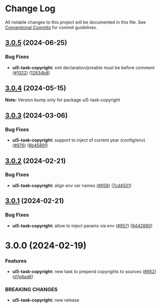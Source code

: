 # Change Log

All notable changes to this project will be documented in this file.
See [Conventional Commits](https://conventionalcommits.org) for commit guidelines.

## [3.0.5](https://github.com/ui5-community/ui5-ecosystem-showcase/compare/ui5-task-copyright@3.0.4...ui5-task-copyright@3.0.5) (2024-06-25)


### Bug Fixes

* **ui5-task-copyright:** xml declaration/preable must be before comment ([#1022](https://github.com/ui5-community/ui5-ecosystem-showcase/issues/1022)) ([12834b8](https://github.com/ui5-community/ui5-ecosystem-showcase/commit/12834b851dd3146266f6392d2b500dfa9c768d0a))





## [3.0.4](https://github.com/ui5-community/ui5-ecosystem-showcase/compare/ui5-task-copyright@3.0.3...ui5-task-copyright@3.0.4) (2024-05-15)

**Note:** Version bump only for package ui5-task-copyright





## [3.0.3](https://github.com/ui5-community/ui5-ecosystem-showcase/compare/ui5-task-copyright@3.0.2...ui5-task-copyright@3.0.3) (2024-03-06)


### Bug Fixes

* **ui5-task-copyright:** support to inject of current year (config/env) ([#976](https://github.com/ui5-community/ui5-ecosystem-showcase/issues/976)) ([8b45891](https://github.com/ui5-community/ui5-ecosystem-showcase/commit/8b45891b21d8d3a75de7b3a0e07f6ddfe653fbb3))





## [3.0.2](https://github.com/ui5-community/ui5-ecosystem-showcase/compare/ui5-task-copyright@3.0.1...ui5-task-copyright@3.0.2) (2024-02-21)


### Bug Fixes

* **ui5-task-copyright:** align env var names ([#958](https://github.com/ui5-community/ui5-ecosystem-showcase/issues/958)) ([7cd4501](https://github.com/ui5-community/ui5-ecosystem-showcase/commit/7cd4501eee3131946cfe2dfc4d389453bf76dd09))





## [3.0.1](https://github.com/ui5-community/ui5-ecosystem-showcase/compare/ui5-task-copyright@3.0.0...ui5-task-copyright@3.0.1) (2024-02-21)


### Bug Fixes

* **ui5-task-copyright:** allow to inject params via env ([#957](https://github.com/ui5-community/ui5-ecosystem-showcase/issues/957)) ([9442880](https://github.com/ui5-community/ui5-ecosystem-showcase/commit/9442880fa987052fdab4413c7e87e63f5f258a9b))





# 3.0.0 (2024-02-19)


### Features

* **ui5-task-copyright:** new task to prepend copyrights to sources ([#952](https://github.com/ui5-community/ui5-ecosystem-showcase/issues/952)) ([d7e8ad6](https://github.com/ui5-community/ui5-ecosystem-showcase/commit/d7e8ad6a32b6112858b1d7187292df22bc21ad68))


### BREAKING CHANGES

* **ui5-task-copyright:** new release
